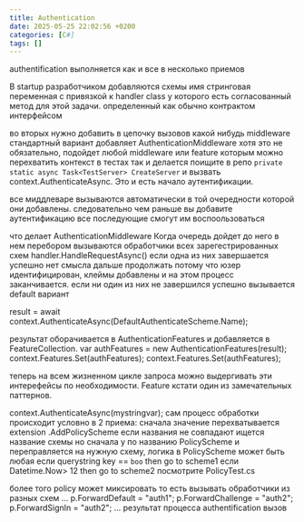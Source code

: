 ```yaml
---
title: Authentication
date: 2025-05-25 22:02:56 +0200
categories: [C#]
tags: []
---
```


authentification
выполняется как и все в несколько приемов

В startup разработчиком добавляются схемы 
имя стринговая переменная c привязкой к  handler class у которого есть согласованный метод для этой задачи. определенный как обычно контрактом интерфейсом


во вторых нужно добавить  в цепочку вызовов  какой нибудь middleware стандартный вариант добавляет  AuthenticationMiddleware
хотя это не обязательно, подойдет любой middleware или feature  которым можно перехватить контекст
в тестах так и делается поищите в репо `private static async Task<TestServer> CreateServer`
и вызвать  context.AuthenticateAsync. Это и есть начало аутентификации.

все миддлеваре вызываются автоматически в той очередности которой они добавлены.
следовательно чем раньше вы добавите аутентификацию все последующие смогут им воспоользоваться


что делает AuthenticationMiddleware
Когда очередь дойдет до него в нем  перебором вызываются
обработчики всех зарегестрированных схем
handler.HandleRequestAsync()
если одна из них завершается успешно нет смысла дальше продолжать потому что юзер идентифицирован, клеймы добавлены и на этом процесс заканчивается.
если ни один из них не завершился успешно вызывается  default вариант

result =  await context.AuthenticateAsync(DefaultAuthenticateScheme.Name);

результат оборачивается в  AuthenticationFeatures и добавляется в FeatureСollection.
 var authFeatures = new AuthenticationFeatures(result); 
 context.Features.Set<IHttpAuthenticationFeature>(authFeatures);
 context.Features.Set<IAuthenticateResultFeature>(authFeatures);

теперь на всем жизненном цикле запроса можно выдергивать эти интерефейсы по необходимости.
Feature кстати один из замечательных паттернов. 

  
context.AuthenticateAsync(mystringvar);
сам процесс обработки происходит условно в 2 приема: 
сначала значение перехватывается extension .AddPolicyScheme если  названия не совпадают ищется
название схемы но сначала у по названию PolicyScheme
и переправляется на нужную схему, логика в PolicyScheme может быть любая
если querystring key == `boo` then go to  scheme1
если Datetime.Now> 12 then go to scheme2
посмотрите PolicyTest.cs

более того  policy может миксировать то есть вызывать обработчики из разных схем
 ...
 p.ForwardDefault = "auth1";
 p.ForwardChallenge = "auth2";
 p.ForwardSignIn = "auth2";
...
результат процесса  authentification
вызов 